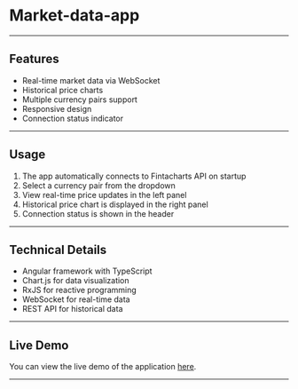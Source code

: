 # Market-data-app

---

## Features

- Real-time market data via WebSocket
- Historical price charts
- Multiple currency pairs support
- Responsive design
- Connection status indicator

---

## Usage

1. The app automatically connects to Fintacharts API on startup
2. Select a currency pair from the dropdown
3. View real-time price updates in the left panel
4. Historical price chart is displayed in the right panel
5. Connection status is shown in the header

---

## Technical Details

- Angular framework with TypeScript
- Chart.js for data visualization
- RxJS for reactive programming
- WebSocket for real-time data
- REST API for historical data

---

## Live Demo

You can view the live demo of the application [here]().

---


